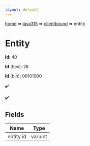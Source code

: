 ```yaml
---
layout: default
---
```


[home](/) ➡ [java315](/protocol/java315) ➡ [clientbound](/protocol/java315/clientbound) ➡ entity

# Entity

**Id**: 40

**Id** (hex): 28

**Id** (bin): 00101000

✔️

✔️

## Fields

Name | Type
---|---
entity id | varuint

